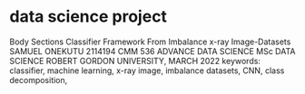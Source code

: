 # data science project

Body Sections Classifier Framework From Imbalance x-ray Image-Datasets
SAMUEL ONEKUTU 2114194
CMM 536 ADVANCE DATA SCIENCE
MSc DATA SCIENCE
ROBERT GORDON UNIVERSITY, MARCH 2022
keywords: classifier, machine learning, x-ray image, imbalance datasets, CNN, class decomposition,

